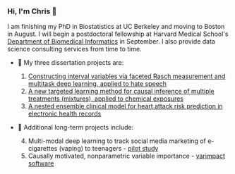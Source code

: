 ### Hi, I'm Chris 👋

I am finishing my PhD in Biostatistics at UC Berkeley and moving to Boston in August. I will begin a postdoctoral fellowship at Harvard Medical School's [Department of Biomedical Informatics](https://dbmi.hms.harvard.edu/) in September. I also provide data science consulting services from time to time.

- 🌱 My three dissertation projects are:

   1. [Constructing interval variables via faceted Rasch measurement and multitask deep learning, applied to hate speech](https://hatespeech.berkeley.edu)
   2. [A new targeted learning method for causal inference of multiple treatments (mixtures), applied to chemical exposures](https://docs.google.com/presentation/d/1of5I8eLh-zhMSuyrHjSI8JA3jHA6GFGqmm1EVfrqCaI/edit)
   3. [A nested ensemble clinical model for heart attack risk prediction in electronic health records](https://docs.google.com/presentation/d/1jL7ukjJ95T-J0XbCOd2O-eMr4EGpqF5AzP2VxFoYRMA/edit)
- 🌱 Additional long-term projects include:

   4. Multi-modal deep learning to track social media marketing of e-cigarettes (vaping) to teenagers - [pilot study](https://www.frontiersin.org/articles/10.3389/fcomm.2019.00075/full)
   5. Causally motivated, nonparametric variable importance - [varimpact software](https://github.com/ck37/varimpact)
<!--
**ck37/ck37** is a ✨ _special_ ✨ repository because its `README.md` (this file) appears on your GitHub profile.

Here are some ideas to get you started:

- 🌱 I’m currently learning ...
- 👯 I’m looking to collaborate on ...

- 💬 Ask me about ...
- 📫 How to reach me: ...
- 😄 Pronouns: ...
- ⚡ Fun fact: ...
-->
